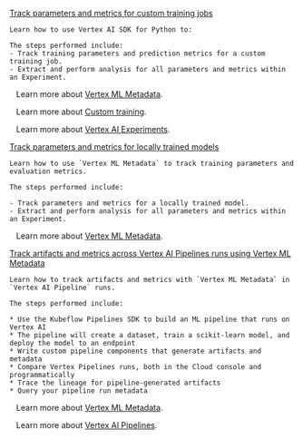 
[Track parameters and metrics for custom training jobs](https://github.com/GoogleCloudPlatform/vertex-ai-samples/blob/main/notebooks/official/ml_metadata/sdk-metric-parameter-tracking-for-custom-jobs.ipynb)

```
Learn how to use Vertex AI SDK for Python to:

The steps performed include:
- Track training parameters and prediction metrics for a custom training job.
- Extract and perform analysis for all parameters and metrics within an Experiment.

```

&nbsp;&nbsp;&nbsp;Learn more about [Vertex ML Metadata](https://cloud.google.com/vertex-ai/docs/ml-metadata).

&nbsp;&nbsp;&nbsp;Learn more about [Custom training](https://cloud.google.com/vertex-ai/docs/training/custom-training).

&nbsp;&nbsp;&nbsp;Learn more about [Vertex AI Experiments](https://cloud.google.com/vertex-ai/docs/experiments/intro-vertex-ai-experiments).


[Track parameters and metrics for locally trained models](https://github.com/GoogleCloudPlatform/vertex-ai-samples/blob/main/notebooks/official/ml_metadata/sdk-metric-parameter-tracking-for-locally-trained-models.ipynb)

```
Learn how to use `Vertex ML Metadata` to track training parameters and evaluation metrics.

The steps performed include:

- Track parameters and metrics for a locally trained model.
- Extract and perform analysis for all parameters and metrics within an Experiment.

```

&nbsp;&nbsp;&nbsp;Learn more about [Vertex ML Metadata](https://cloud.google.com/vertex-ai/docs/ml-metadata).


[Track artifacts and metrics across Vertex AI Pipelines runs using Vertex ML Metadata](https://github.com/GoogleCloudPlatform/vertex-ai-samples/blob/main/notebooks/official/ml_metadata/vertex-pipelines-ml-metadata.ipynb)

```
Learn how to track artifacts and metrics with `Vertex ML Metadata` in `Vertex AI Pipeline` runs.

The steps performed include:

* Use the Kubeflow Pipelines SDK to build an ML pipeline that runs on Vertex AI
* The pipeline will create a dataset, train a scikit-learn model, and deploy the model to an endpoint
* Write custom pipeline components that generate artifacts and metadata
* Compare Vertex Pipelines runs, both in the Cloud console and programmatically
* Trace the lineage for pipeline-generated artifacts
* Query your pipeline run metadata

```

&nbsp;&nbsp;&nbsp;Learn more about [Vertex ML Metadata](https://cloud.google.com/vertex-ai/docs/ml-metadata).

&nbsp;&nbsp;&nbsp;Learn more about [Vertex AI Pipelines](https://cloud.google.com/vertex-ai/docs/pipelines/introduction).

